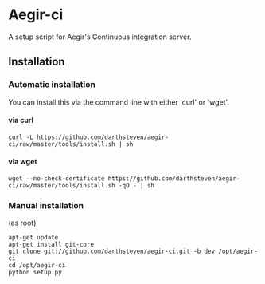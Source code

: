 Aegir-ci
========

A setup script for Aegir's Continuous integration server.

Installation
------------

### Automatic installation

You can install this via the command line with either 'curl' or 'wget'.

#### via curl

    curl -L https://github.com/darthsteven/aegir-ci/raw/master/tools/install.sh | sh

#### via wget

    wget --no-check-certificate https://github.com/darthsteven/aegir-ci/raw/master/tools/install.sh -qO - | sh

### Manual installation

(as root)

    apt-get update
    apt-get install git-core
    git clone git://github.com/darthsteven/aegir-ci.git -b dev /opt/aegir-ci
    cd /opt/aegir-ci
    python setup.py
